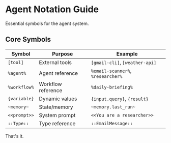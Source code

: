 # Agent Notation Guide

Essential symbols for the agent system.

## Core Symbols

| Symbol | Purpose | Example |
|--------|---------|---------|
| `[tool]` | External tools | `[gmail-cli]`, `[weather-api]` |
| `%agent%` | Agent reference | `%email-scanner%`, `%researcher%` |
| `%workflow%` | Workflow reference | `%daily-briefing%` |
| `{variable}` | Dynamic values | `{input.query}`, `{result}` |
| `~memory~` | State/memory | `~memory.last_run~` |
| `<<prompt>>` | System prompt | `<<You are a researcher>>` |
| `::Type::` | Type reference | `::EmailMessage::` |


That's it.